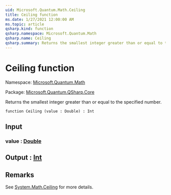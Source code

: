 ```yaml
---
uid: Microsoft.Quantum.Math.Ceiling
title: Ceiling function
ms.date: 1/27/2021 12:00:00 AM
ms.topic: article
qsharp.kind: function
qsharp.namespace: Microsoft.Quantum.Math
qsharp.name: Ceiling
qsharp.summary: Returns the smallest integer greater than or equal to the specified number.
---
```


# Ceiling function

Namespace: [Microsoft.Quantum.Math](xref:Microsoft.Quantum.Math)

Package: [Microsoft.Quantum.QSharp.Core](https://nuget.org/packages/Microsoft.Quantum.QSharp.Core)


Returns the smallest integer greater than or equal to the specified number.

```qsharp
function Ceiling (value : Double) : Int
```


## Input

### value : [Double](xref:microsoft.quantum.lang-ref.double)





## Output : [Int](xref:microsoft.quantum.lang-ref.int)



## Remarks

See [System.Math.Ceiling](https://docs.microsoft.com/dotnet/api/system.math.ceiling) for more details.
